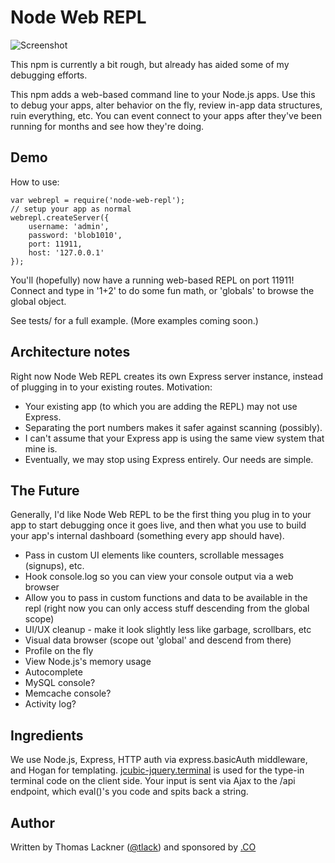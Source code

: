 Node Web REPL
=============

![Screenshot](http://www.modernmethod.com/send/files/node-web-repl-screenshot.gif)

This npm is currently a bit rough, but already has aided some of my debugging
efforts.

This npm adds a web-based command line to your Node.js apps. Use this to debug
your apps, alter behavior on the fly, review in-app data structures, ruin
everything, etc. You can event connect to your apps after they've been running
for months and see how they're doing.

Demo
----

How to use:

	var webrepl = require('node-web-repl');
	// setup your app as normal
	webrepl.createServer({
		username: 'admin',
		password: 'blob1010',
		port: 11911,
		host: '127.0.0.1'
	});

You'll (hopefully) now have a running web-based REPL on port 11911! Connect and
type in '1+2' to do some fun math, or 'globals' to browse the global object. 

See tests/ for a full example. (More examples coming soon.)

Architecture notes
------------------

Right now Node Web REPL creates its own Express server instance, instead of
plugging in to your existing routes. Motivation:

* Your existing app (to which you are adding the REPL) may not use Express.
* Separating the port numbers makes it safer against scanning (possibly).
* I can't assume that your Express app is using the same view system that
  mine is.
* Eventually, we may stop using Express entirely. Our needs are simple.

The Future
----------

Generally, I'd like Node Web REPL to be the first thing you plug in to your app
to start debugging once it goes live, and then what you use to build your app's
internal dashboard (something every app should have).

* Pass in custom UI elements like counters, scrollable messages (signups), etc.
* Hook console.log so you can view your console output via a web browser
* Allow you to pass in custom functions and data to be available in the repl
(right now you can only access stuff descending from the global scope)
* UI/UX cleanup - make it look slightly less like garbage, scrollbars, etc
* Visual data browser (scope out 'global' and descend from there)
* Profile on the fly
* View Node.js's memory usage
* Autocomplete
* MySQL console?
* Memcache console?
* Activity log?

Ingredients
-----------

We use Node.js, Express, HTTP auth via express.basicAuth middleware, and Hogan
for templating. [jcubic-jquery.terminal](http://terminal.jcubic.pl/) is used
for the type-in terminal code on the client side. Your input is sent via Ajax
to the /api endpoint, which eval()'s you code and spits back a string.

Author
------

Written by Thomas Lackner ([@tlack](http://twitter.com/tlack)) and sponsored
by [.CO](http://go.co)

